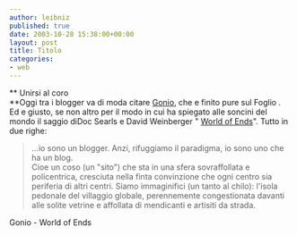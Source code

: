 ```yaml
---
author: leibniz
published: true
date: 2003-10-28 15:38:00+00:00
layout: post
title: Titolo
categories:
- web
---
```


 **   Unirsi al coro   
**Oggi tra i blogger va di moda citare  [ Gonio](http://gonio.splinder.it/1067348494#813401), che e finito pure sul Foglio . Ed e  giusto, se non altro per il modo in cui ha spiegato alle soncini del mondo il saggio diDoc Searls e David Weinberger " [ World of Ends](http://www.worldofends.com/)". Tutto in due righe:

>  
> 
> ...io sono un blogger. Anzi, rifuggiamo il paradigma, io sono uno che ha un blog.   
Cioe un coso (un "sito") che sta in una sfera sovraffollata e policentrica, cresciuta nella finta convinzione che ogni centro sia periferia di altri centri. Siamo immaginifici (un tanto al chilo): l'isola pedonale del villaggio globale, perennemente congestionata davanti alle solite vetrine e affollata di mendicanti e artisiti da strada.

  Gonio - World of Ends 
